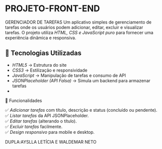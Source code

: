 # PROJETO-FRONT-END
GERENCIADOR DE TAREFAS
Um aplicativo simples de gerenciamento de tarefas onde os usuários podem adicionar, editar, excluir e visualizar tarefas. O projeto utiliza *HTML, CSS e JavaScript puro* para fornecer uma experiência dinâmica e responsiva.

## 🚀 Tecnologias Utilizadas

- *HTML5* → Estrutura do site  
- *CSS3* → Estilização e responsividade  
- *JavaScript* → Manipulação de tarefas e consumo de API  
- *JSONPlaceholder (API Falsa)* → Simula um backend para armazenar tarefas
- 
🎯 Funcionalidades

✅ *Adicionar tarefas* com título, descrição e status (concluído ou pendente).  
✅ *Listar tarefas* da API JSONPlaceholder.  
✅ *Editar tarefas* (alterando o título).  
✅ *Excluir tarefas* facilmente.  
✅ *Design responsivo* para mobile e desktop.

DUPLA:AYSLLA LETÍCIA E WALDEMAR NETO
